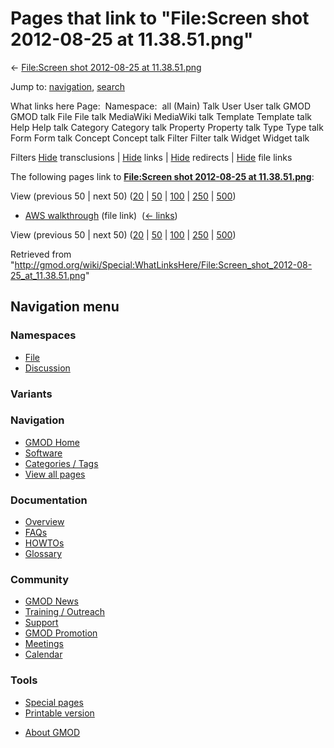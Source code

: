 <div id="mw-page-base" class="noprint">

</div>

<div id="mw-head-base" class="noprint">

</div>

<div id="content" class="mw-body" role="main">

<span id="top"></span>

<div id="mw-js-message" style="display:none;">

</div>



# <span dir="auto">Pages that link to "File:Screen shot 2012-08-25 at 11.38.51.png"</span>

<div id="bodyContent">

<div id="contentSub">

← [File:Screen shot 2012-08-25 at
11.38.51.png](/wiki/File:Screen_shot_2012-08-25_at_11.38.51.png "File:Screen shot 2012-08-25 at 11.38.51.png")

</div>

<div id="jump-to-nav" class="mw-jump">

Jump to: [navigation](#mw-navigation), [search](#p-search)

</div>

<div id="mw-content-text">

What links here Page:  Namespace:  all (Main) Talk User User talk GMOD
GMOD talk File File talk MediaWiki MediaWiki talk Template Template talk
Help Help talk Category Category talk Property Property talk Type Type
talk Form Form talk Concept Concept talk Filter Filter talk Widget
Widget talk

Filters
[Hide](/mediawiki/index.php?title=Special:WhatLinksHere/File:Screen_shot_2012-08-25_at_11.38.51.png&hidetrans=1 "Special:WhatLinksHere/File:Screen shot 2012-08-25 at 11.38.51.png")
transclusions \|
[Hide](/mediawiki/index.php?title=Special:WhatLinksHere/File:Screen_shot_2012-08-25_at_11.38.51.png&hidelinks=1 "Special:WhatLinksHere/File:Screen shot 2012-08-25 at 11.38.51.png")
links \|
[Hide](/mediawiki/index.php?title=Special:WhatLinksHere/File:Screen_shot_2012-08-25_at_11.38.51.png&hideredirs=1 "Special:WhatLinksHere/File:Screen shot 2012-08-25 at 11.38.51.png")
redirects \|
[Hide](/mediawiki/index.php?title=Special:WhatLinksHere/File:Screen_shot_2012-08-25_at_11.38.51.png&hideimages=1 "Special:WhatLinksHere/File:Screen shot 2012-08-25 at 11.38.51.png")
file links

The following pages link to **[File:Screen shot 2012-08-25 at
11.38.51.png](/wiki/File:Screen_shot_2012-08-25_at_11.38.51.png "File:Screen shot 2012-08-25 at 11.38.51.png")**:

View (previous 50 \| next 50)
([20](/mediawiki/index.php?title=Special:WhatLinksHere/File:Screen_shot_2012-08-25_at_11.38.51.png&limit=20 "Special:WhatLinksHere/File:Screen shot 2012-08-25 at 11.38.51.png")
\|
[50](/mediawiki/index.php?title=Special:WhatLinksHere/File:Screen_shot_2012-08-25_at_11.38.51.png&limit=50 "Special:WhatLinksHere/File:Screen shot 2012-08-25 at 11.38.51.png")
\|
[100](/mediawiki/index.php?title=Special:WhatLinksHere/File:Screen_shot_2012-08-25_at_11.38.51.png&limit=100 "Special:WhatLinksHere/File:Screen shot 2012-08-25 at 11.38.51.png")
\|
[250](/mediawiki/index.php?title=Special:WhatLinksHere/File:Screen_shot_2012-08-25_at_11.38.51.png&limit=250 "Special:WhatLinksHere/File:Screen shot 2012-08-25 at 11.38.51.png")
\|
[500](/mediawiki/index.php?title=Special:WhatLinksHere/File:Screen_shot_2012-08-25_at_11.38.51.png&limit=500 "Special:WhatLinksHere/File:Screen shot 2012-08-25 at 11.38.51.png"))

- [AWS walkthrough](/wiki/AWS_walkthrough "AWS walkthrough") (file link)
  ‎ <span class="mw-whatlinkshere-tools">([←
  links](/mediawiki/index.php?title=Special:WhatLinksHere&target=AWS+walkthrough "Special:WhatLinksHere"))</span>

View (previous 50 \| next 50)
([20](/mediawiki/index.php?title=Special:WhatLinksHere/File:Screen_shot_2012-08-25_at_11.38.51.png&limit=20 "Special:WhatLinksHere/File:Screen shot 2012-08-25 at 11.38.51.png")
\|
[50](/mediawiki/index.php?title=Special:WhatLinksHere/File:Screen_shot_2012-08-25_at_11.38.51.png&limit=50 "Special:WhatLinksHere/File:Screen shot 2012-08-25 at 11.38.51.png")
\|
[100](/mediawiki/index.php?title=Special:WhatLinksHere/File:Screen_shot_2012-08-25_at_11.38.51.png&limit=100 "Special:WhatLinksHere/File:Screen shot 2012-08-25 at 11.38.51.png")
\|
[250](/mediawiki/index.php?title=Special:WhatLinksHere/File:Screen_shot_2012-08-25_at_11.38.51.png&limit=250 "Special:WhatLinksHere/File:Screen shot 2012-08-25 at 11.38.51.png")
\|
[500](/mediawiki/index.php?title=Special:WhatLinksHere/File:Screen_shot_2012-08-25_at_11.38.51.png&limit=500 "Special:WhatLinksHere/File:Screen shot 2012-08-25 at 11.38.51.png"))

</div>

<div class="printfooter">

Retrieved from
"<http://gmod.org/wiki/Special:WhatLinksHere/File:Screen_shot_2012-08-25_at_11.38.51.png>"

</div>

<div id="catlinks" class="catlinks catlinks-allhidden">

</div>

<div class="visualClear">

</div>

</div>

</div>

<div id="mw-navigation">

## Navigation menu

<div id="mw-head">



<div id="left-navigation">

<div id="p-namespaces" class="vectorTabs" role="navigation"
aria-labelledby="p-namespaces-label">

### Namespaces

- <span id="ca-nstab-image"><a href="/wiki/File:Screen_shot_2012-08-25_at_11.38.51.png"
  accesskey="c" title="View the file page [c]">File</a></span>
- <span id="ca-talk"><a
  href="/mediawiki/index.php?title=File_talk:Screen_shot_2012-08-25_at_11.38.51.png&amp;action=edit&amp;redlink=1"
  accesskey="t"
  title="Discussion about the content page [t]">Discussion</a></span>

</div>

<div id="p-variants" class="vectorMenu emptyPortlet" role="navigation"
aria-labelledby="p-variants-label">

### 

### Variants[](#)

<div class="menu">

</div>

</div>

</div>





</div>

</div>

</div>

<div id="mw-panel">

<div id="p-logo" role="banner">

<a href="/wiki/Main_Page"
style="background-image: url(http://gmod.org/images/GMOD-cogs.png);"
title="Visit the main page"></a>

</div>

<div id="p-Navigation" class="portal" role="navigation"
aria-labelledby="p-Navigation-label">

### Navigation

<div class="body">

- <span id="n-GMOD-Home">[GMOD Home](/wiki/Main_Page)</span>
- <span id="n-Software">[Software](/wiki/GMOD_Components)</span>
- <span id="n-Categories-.2F-Tags">[Categories /
  Tags](/wiki/Categories)</span>
- <span id="n-View-all-pages">[View all
  pages](/wiki/Special:AllPages)</span>

</div>

</div>

<div id="p-Documentation" class="portal" role="navigation"
aria-labelledby="p-Documentation-label">

### Documentation

<div class="body">

- <span id="n-Overview">[Overview](/wiki/Overview)</span>
- <span id="n-FAQs">[FAQs](/wiki/Category:FAQ)</span>
- <span id="n-HOWTOs">[HOWTOs](/wiki/Category:HOWTO)</span>
- <span id="n-Glossary">[Glossary](/wiki/Glossary)</span>

</div>

</div>

<div id="p-Community" class="portal" role="navigation"
aria-labelledby="p-Community-label">

### Community

<div class="body">

- <span id="n-GMOD-News">[GMOD News](/wiki/GMOD_News)</span>
- <span id="n-Training-.2F-Outreach">[Training /
  Outreach](/wiki/Training_and_Outreach)</span>
- <span id="n-Support">[Support](/wiki/Support)</span>
- <span id="n-GMOD-Promotion">[GMOD
  Promotion](/wiki/GMOD_Promotion)</span>
- <span id="n-Meetings">[Meetings](/wiki/Meetings)</span>
- <span id="n-Calendar">[Calendar](/wiki/Calendar)</span>

</div>

</div>

<div id="p-tb" class="portal" role="navigation"
aria-labelledby="p-tb-label">

### Tools

<div class="body">

- <span id="t-specialpages"><a href="/wiki/Special:SpecialPages" accesskey="q"
  title="A list of all special pages [q]">Special pages</a></span>
- <span id="t-print"><a
  href="/mediawiki/index.php?title=Special:WhatLinksHere/File:Screen_shot_2012-08-25_at_11.38.51.png&amp;printable=yes"
  rel="alternate" accesskey="p"
  title="Printable version of this page [p]">Printable version</a></span>

</div>

</div>

</div>

</div>

<div id="footer" role="contentinfo">

- <span id="footer-places-about">[About
  GMOD](/wiki/GMOD:About "GMOD:About")</span>

<!-- -->






</div>

